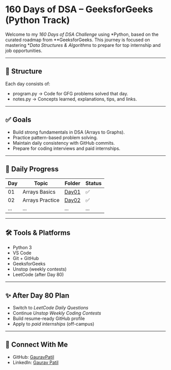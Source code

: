 # 160 Days of DSA – GeeksforGeeks (Python Track)

Welcome to my *160 Days of DSA Challenge* using *Python, based on the curated roadmap from **GeeksforGeeks. This journey is focused on mastering **Data Structures & Algorithms* to prepare for top internship and job opportunities.

---

## 📅 Structure

Each day consists of:
- program.py → Code for GFG problems solved that day.
- notes.py → Concepts learned, explanations, tips, and links.

---

## ✅ Goals

- Build strong fundamentals in DSA (Arrays to Graphs).
- Practice pattern-based problem solving.
- Maintain daily consistency with GitHub commits.
- Prepare for coding interviews and paid internships.

---

## 📌 Daily Progress

| Day | Topic | Folder | Status |
|-----|-------|--------|--------|
| 01  | Arrays Basics | [Day01](./Day01) | ✅ |
| 02  | Arrays Practice | [Day02](./Day02) | ✅ |
| ... | ... | ... | ... |

---

## 🛠 Tools & Platforms

- Python 3
- VS Code
- Git + GitHub
- GeeksforGeeks
- Unstop (weekly contests)
- LeetCode (after Day 80)

---

## ✨ After Day 80 Plan

- Switch to *LeetCode Daily Questions*
- Continue *Unstop Weekly Coding Contests*
- Build resume-ready GitHub profile
- Apply to *paid internships* (off-campus)

---

## 🔗 Connect With Me

- GitHub: [GauravPatil](https://github.com/Gaurapatil1)
- LinkedIn: [Gaurav Patil](https://www.linkedin.com/in/gaurav-patil-18b4682b2)

